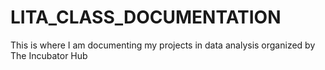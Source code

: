 # LITA_CLASS_DOCUMENTATION
This is where I am documenting my projects in data analysis organized by The Incubator Hub
